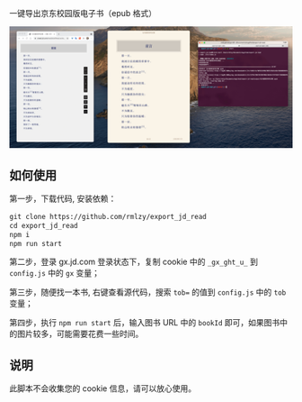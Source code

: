 一键导出京东校园版电子书（epub 格式）

![](./preview.png)

## 如何使用

第一步，下载代码, 安装依赖：

```shell
git clone https://github.com/rmlzy/export_jd_read
cd export_jd_read
npm i
npm run start
```

第二步，登录 gx.jd.com 登录状态下，复制 cookie 中的 `_gx_ght_u_` 到 `config.js` 中的 `gx` 变量；

第三步，随便找一本书, 右键查看源代码，搜索 `tob=` 的值到 `config.js` 中的 `tob` 变量；

第四步，执行 `npm run start` 后，输入图书 URL 中的 `bookId` 即可，如果图书中的图片较多，可能需要花费一些时间。


## 说明
此脚本不会收集您的 cookie 信息，请可以放心使用。

